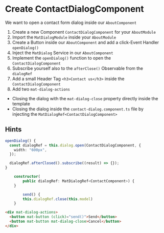 # Create ContactDialogComponent

We want to open a contact form dialog inside our `AboutComponent`

1. Create a new Component `ContactDialogComponent` for your `AboutModule`
2. Import the `MatDialogModule` inside your `AboutModule`
3. Create a Button inside our `AboutComponent` and add a click-Event Handler `openDialog()`
4. Inject the `MatDialog` Service in our `AboutComponent`
5. Implement the `openDialog()` function to open the `ContactDialogComponent`
6. Subscribe yourself also to the `afterClose()` Observable from the `dialogRef`
7. Add a small Header Tag `<h3>Contact us</h3>` inside the `ContactDialogComponent`
8. Add two `mat-dialog-actions`

- Closing the dialog with the `mat-dialog-close` property directly inside the template
- Closing the dialog inside the `contact-dialog.component.ts` file by injecting the `MatDialogRef<ContactDialogComponent>`

## Hints

```ts
openDialog() {
  const dialogRef = this.dialog.open(ContactDialogComponent, {
    width: "600px",
  });

  dialogRef.afterClosed().subscribe((result) => {});
}
```

```ts
    constructor(
        public dialogRef: MatDialogRef<ContactComponent>) {
    }

        send() {
        this.dialogRef.close(this.model)
    }
```

```html
<div mat-dialog-actions>
  <button mat-button (click)="send()">Send</button>
  <button mat-button mat-dialog-close>Cancel</button>
</div>
```
